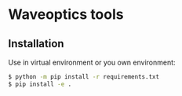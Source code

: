 # Waveoptics tools


## Installation

Use in virtual environment or you own environment:

```bash
$ python -m pip install -r requirements.txt
$ pip install -e .
```
